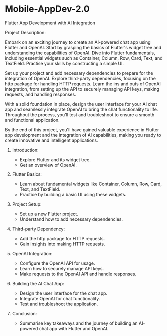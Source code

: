 # Mobile-AppDev-2.0
Flutter App Development with AI Integration

Project Description:

Embark on an exciting journey to create an AI-powered chat app using Flutter and OpenAI. Start by grasping the basics of Flutter's widget tree and understanding the capabilities of OpenAI. Dive into Flutter fundamentals, including essential widgets such as Container, Column, Row, Card, Text, and TextField. Practise your skills by constructing a simple UI.

Set up your project and add necessary dependencies to prepare for the integration of OpenAI. Explore third-party dependencies, focusing on the http package for handling HTTP requests. Learn the ins and outs of OpenAI integration, from setting up the API to securely managing API keys, making requests, and handling responses.

With a solid foundation in place, design the user interface for your AI chat app and seamlessly integrate OpenAI to bring the chat functionality to life. Throughout the process, you'll test and troubleshoot to ensure a smooth and functional application.

By the end of this project, you'll have gained valuable experience in Flutter app development and the integration of AI capabilities, making you ready to create innovative and intelligent applications.



1. Introduction:
   - Explore Flutter and its widget tree.
   - Get an overview of OpenAI.

2. Flutter Basics:
   - Learn about fundamental widgets like Container, Column, Row, Card, Text, and TextField.
   - Practice by building a basic UI using these widgets.

3. Project Setup:
   - Set up a new Flutter project.
   - Understand how to add necessary dependencies.

4. Third-party Dependency:
   - Add the http package for HTTP requests.
   - Gain insights into making HTTP requests.

5. OpenAI Integration:
   - Configure the OpenAI API for usage.
   - Learn how to securely manage API keys.
   - Make requests to the OpenAI API and handle responses.

6. Building the AI Chat App:
   - Design the user interface for the chat app.
   - Integrate OpenAI for chat functionality.
   - Test and troubleshoot the application.

7. Conclusion:
   - Summarise key takeaways and the journey of building an AI-powered chat app with Flutter and OpenAI.
